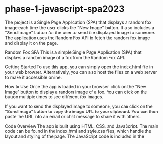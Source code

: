 # phase-1-javascript-spa2023
The project is a Single Page Application (SPA) that displays a random fox image each time the user clicks the "New Image" button. It also includes a "Send Image" button for the user to send the displayed image to someone. The application uses the Random Fox API to fetch the random fox image and display it on the page. 

Random Fox SPA
This is a simple Single Page Application (SPA) that displays a random image of a fox from the Random Fox API.

Getting Started
To use this app, you can simply open the index.html file in your web browser. Alternatively, you can also host the files on a web server to make it accessible online.

How to Use
Once the app is loaded in your browser, click on the "New Image" button to display a random image of a fox. You can click on the button multiple times to see different fox images.

If you want to send the displayed image to someone, you can click on the "Send Image" button to copy the image URL to your clipboard. You can then paste the URL into an email or chat message to share it with others.

Code Overview
The app is built using HTML, CSS, and JavaScript. The main code can be found in the index.html and style.css files, which handle the layout and styling of the page. The JavaScript code is included in the <script> tag at the end of the index.html file.

The JavaScript code fetches a random image URL from the Random Fox API when the "New Image" button is clicked, and displays the image on the page using the img tag with the ID "fox-image". The "Send Image" button is used to copy the image URL to the clipboard when clicked.

Acknowledgements
This app was built using the Random Fox API, which provides a simple way to get random images of foxes. Thank you to the creators of the API for making it available to use.

License
This project is licensed under the MIT License, which means that you can use, modify, and distribute the code freely as long as you include the original license text.
